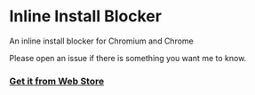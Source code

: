 # Inline Install Blocker

An inline install blocker for Chromium and Chrome

Please open an issue if there is something you want me to know.

### [Get it from Web Store](https://chrome.google.com/webstore/detail/inline-install-blocker/blncobepcbabpbgcifcncbmgojkapcib)
